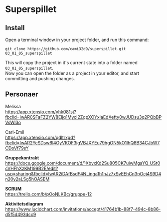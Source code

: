 # Superspillet

## Install

Open a terminal window in your project folder, and run this command:
```
git clone https://github.com/cami32d9/superspillet.git 03_01_05_superspillet
```

This will copy the project in it's current state into a folder named
`03_01_05_superspillet`.  
Now you can open the folder as a project in your editor, and start 
committing and pushing changes.

## Personaer

Melissa  
https://app.xtensio.com/yhk081sj?fbclid=IwAR0SFaFZ2YW8Eljq1MycI2ZqpXOYxIaEdXefty0wJUDsu3q2PQbBPVsWl3o

Carl-Emil  
https://app.xtensio.com/qdltrxgd?fbclid=IwAR2YcSDsw6l4OyVKOF3igVBJXYEu79hgON5kO1IhQ8B34CJbW7CDoVf79sY

<strong>Gruppekontrakt</strong>  
https://docs.google.com/document/d/1XbvxKd2Su805CK7uiwMgaYQ_USt0cVHFhXzKM199B2E/edit?usp=sharing&fbclid=IwAR2iDAfBsdF4NLinga1h1hJz7xSvEEhCn3pOcj4S9D4n20y2aLSg5hOASEM

<strong>SCRUM</strong>  
https://trello.com/b/pOoNLKBc/gruppe-12


<strong>Aktivitetsdiagram</strong>  
https://www.lucidchart.com/invitations/accept/41764b1b-88f7-494c-8b86-d5f5d493dcc9
